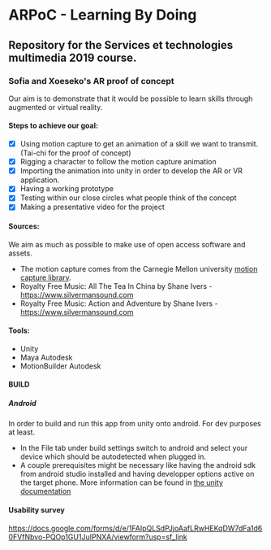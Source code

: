 # ARPoC - Learning By Doing

## Repository for the Services et technologies multimedia 2019 course.
### Sofia and Xoeseko's AR proof of concept

Our aim is to demonstrate that it would be possible to learn skills through augmented or virtual reality.

#### Steps to achieve our goal:
- [x] Using motion capture to get an animation of a skill we want to transmit. (Tai-chi for the proof of concept)
- [x] Rigging a character to follow the motion capture animation
- [x] Importing the animation into unity in order to develop the AR or VR application.
- [x] Having a working prototype
- [x] Testing within our close circles what people think of the concept
- [x] Making a presentative video for the project

#### Sources:
We aim as much as possible to make use of open access software and assets.
 - The motion capture comes from the Carnegie Mellon university [motion capture library](http://mocap.cs.cmu.edu).
 - Royalty Free Music: All The Tea In China by Shane Ivers - https://www.silvermansound.com
 - Royalty Free Music: Action and Adventure by Shane Ivers - https://www.silvermansound.com

#### Tools:
- Unity
- Maya Autodesk
- MotionBuilder Autodesk

#### BUILD

##### Android
In order to build and run this app from unity onto android. For dev purposes at least.
 - In the File tab under build settings switch to android and select your device which should be autodetected when plugged in.
 - A couple prerequisites might be necessary like having the android sdk from android studio installed and having developper options active on the target phone. More information can be found in [the unity documentation](https://unity3d.com/learn/tutorials/topics/mobile-touch/building-your-unity-game-android-device-testing)


#### Usability survey
https://docs.google.com/forms/d/e/1FAIpQLSdPJjoAafLRwHEKqDW7dFa1d60FVfNbvo-PQOp1GU1JuIPNXA/viewform?usp=sf_link

